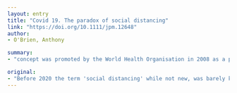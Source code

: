 ```yaml
---
layout: entry
title: "Covid 19. The paradox of social distancing"
link: "https://doi.org/10.1111/jpm.12648"
author:
- O'Brien, Anthony

summary:
- "concept was promoted by the World Health Organisation in 2008 as a public health measure to prevent transmission of influenza. It can be identified in reference to epidemics going back hundreds of years. In common parlance social distancing is more likely to have been associated with stigma or social class, something with negative connotations, something to be avoided. Before 2020 the term was not new, but was barely known. Concept was promoted in 2008 by the world health organisation. The concept was aimed at preventing transmission of flu virus. promoted by World Health Organization in 2008 to prevent spread of influenza in 2008. But before 2020."

original:
- "Before 2020 the term 'social distancing' while not new, was barely known. The concept was promoted by the World Health Organisation in 2008 as a public health measure to prevent transmission of influenza, and in various forms it can be identified in reference to epidemics going back hundreds of years. However, in common parlance social distancing is more likely to have been associated with stigma or social class, something with negative connotations, something to be avoided."
---
```


